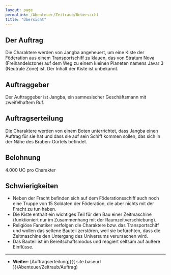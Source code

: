```yaml
---
layout: page
permalink: /Abenteuer/Zeitraub/Uebersicht
title: "Übersicht"
---
```




## Der Auftrag

Die Charaktere werden von Jangba angeheuert, um eine Kiste der Föderation aus einem Transportschiff zu klauen, das von Stratum Nova (Freihandelszone) auf dem Weg zu einem kleinen Planeten namens Javar 3 (Neutrale Zone) ist. Der Inhalt der Kiste ist unbekannt.

## Auftraggeber

Der Auftraggeber ist Jangba, ein samnesischer Geschäftsmann mit zweifelhaftem Ruf.

## Auftragserteilung

Die Charaktere werden von einem Boten unterrichtet, dass Jangba einen Auftrag für sie hat und dass sie auf sein Schiff kommen sollen, das sich in der Nähe des Braben-Gürtels befindet.

## Belohnung

4.000 UC pro Charakter

## Schwierigkeiten

- Neben der Fracht befinden sich auf dem Föderationsschiff auch noch eine Truppe von 15 Soldaten der Föderation, die aber nichts mit der Fracht zu tun haben.
- Die Kiste enthält ein wichtiges Teil für den Bau einer Zeitmaschine (funktioniert nur im Zusammenhang mit der Raumzeitverschiebung).
- Religiöse Fanatiker verfolgen die Charaktere bzw. das Transportschiff und wollen das seltene Bauteil zerstören, weil sie befürchten, dass die Zeitmaschine den Untergang des Universums verursachen wird.
- Das Bauteil ist im Bereitschaftsmodus und reagiert seltsam auf äußere Einflüsse.

***

- **Weiter:** [Auftragserteilung]({{ site.baseurl }}/Abenteuer/Zeitraub/Auftrag)
